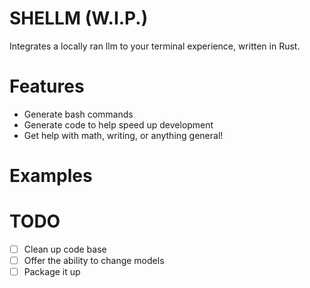 # SHELLM (W.I.P.)
Integrates a locally ran llm to your terminal experience, written in Rust.

# Features
* Generate bash commands 
* Generate code to help speed up development
* Get help with math, writing, or anything general!

# Examples

# TODO
- [ ] Clean up code base
- [ ] Offer the ability to change models
- [ ] Package it up
